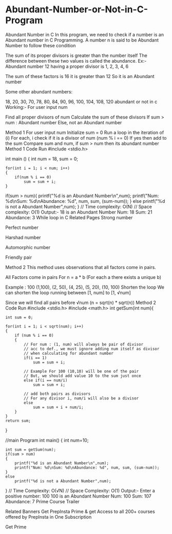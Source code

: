 # Abundant-Number-or-Not-in-C-Program

Abundant Number in C
In this program, we need to check if a number is an Abundant number in C Programming. A number n is said to be Abundant Number to follow these condition

The sum of its proper divisors is greater than the number itself
The difference between these two values is called the abundance.
Ex:- Abundant number  12 having a proper divisor is 1, 2, 3, 4, 6 

The sum of these factors is 16 it is greater than 12 
So it is an Abundant number

Some other abundant numbers: 

18, 20, 30, 70, 78, 80, 84, 90, 96, 100, 104, 108, 120
abundant or not in c
Working:-
For user input num

Find all proper divisors of num
Calculate the sum of these divisors
If sum > num : Abundant number
Else, not an Abundant number

Method 1 
For user input num
Initialize sum = 0
Run a loop in the iteration of (i)
For each, i check if it is a divisor of num (num % i == 0)
If yes then add to the sum
Compare sum and num, if sum > num then its abundant number
Method 1 Code
Run
#include <stdio.h>

int main ()
{
    int num = 18, sum = 0;
    
    for(int i = 1; i < num; i++)
    {
        if(num % i == 0) 
            sum = sum + i; 
    }
if(sum > num){
 printf("%d is an Abundant Number\n",num);
 printf("Num: %d\nSum: %d\nAbundance: %d", num, sum, (sum-num)); 
} else
 printf("%d is not a Abundant Number",num); 
} 
// Time complexity: O(N) 
// Space complexity: O(1)
Output:-
18 is an Abundant Number
Num: 18
Sum: 21
Abundance: 3
While loop in C
Related Pages
Strong number

Perfect number

Harshad number

Automorphic number

Friendly pair

Method 2
This method uses observations that all factors come in pairs.

All Factors come in pairs
For n = a * b (For each a there exists a unique b)

Example : 100 (1,100), (2, 50), (4, 25), (5, 20), (10, 100)
Shorten the loop
We can shorten the loop running between [1, num] to [1, √num]

Since we will find all pairs before √num (n = sqrt(n) * sqrt(n))
Method 2 Code
Run
#include <stdio.h> 
#include <math.h>
int getSum(int num){
    
    int sum = 0;
    
    for(int i = 1; i < sqrt(num); i++)
    {
        if (num % i == 0)
        {
            // For num : (1, num) will always be pair of divisor
            // acc to def., we must ignore adding num itself as divisor
            // when calculating for abundant number
            if(i == 1)
                sum = sum + i;
            
            // Example For 100 (10,10) will be one of the pair
            // But, we should add value 10 to the sum just once
            else if(i == num/i)
                sum = sum + i;
            
            // add both pairs as divisors
            // For any divisor i, num/i will also be a divisor
            else
                sum = sum + i + num/i;
        }
    }
    return sum;
}

//main Program
int main()
{
    int num=10;
    
  
    
    int sum = getSum(num);
    if(sum > num)
    {
        printf("%d is an Abundant Number\n",num);
        printf("Num: %d\nSum: %d\nAbundance: %d", num, sum, (sum-num));
    }
    else
        printf("%d is not a Abundant Number",num);
}
// Time Complexity: O(√N)
// Space Complexity: O(1)
Output:-
Enter a positive number: 100
100 is an Abundant Number
Num: 100
Sum: 107
Abundance: 7
Prime Course Trailer

Related Banners
Get PrepInsta Prime & get Access to all 200+ courses offered by PrepInsta in One Subscription

Get Prime

